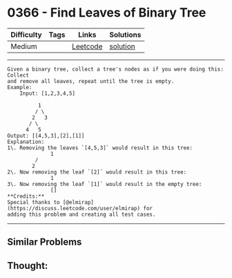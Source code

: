 # 0366 - Find Leaves of Binary Tree

Difficulty  | Tags | Links | Solutions
----------- | ---- | ----- | -----
Medium |  | [Leetcode](https://leetcode.com/problems/find-leaves-of-binary-tree) | [solution](https://leetcode.com/problems/find-leaves-of-binary-tree/solution/)


-----------

```
Given a binary tree, collect a tree's nodes as if you were doing this: Collect
and remove all leaves, repeat until the tree is empty.
Example:
    Input: [1,2,3,4,5]
  
          1
         / \
        2   3
       / \     
      4   5    
Output: [[4,5,3],[2],[1]]
Explanation:
1\. Removing the leaves `[4,5,3]` would result in this tree:
              1
         / 
        2          
2\. Now removing the leaf `[2]` would result in this tree:
              1          
3\. Now removing the leaf `[1]` would result in the empty tree:
              []
**Credits:**
Special thanks to [@elmirap](https://discuss.leetcode.com/user/elmirap) for
adding this problem and creating all test cases.
```

-----------


## Similar Problems




## Thought:
